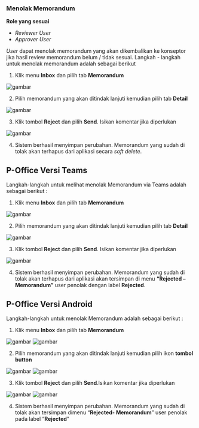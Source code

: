 ### Menolak Memorandum

**Role yang sesuai**

- *Reviewer User*
- *Approver User*

*User* dapat menolak memorandum yang akan dikembalikan ke konseptor jika hasil review memorandum belum / tidak sesuai. Langkah - langkah untuk menolak memorandum adalah sebagai berikut

1. Klik menu **Inbox** dan pilih tab **Memorandum**

![gambar](Memorandum/MM_Web/MM-46.png)

2. Pilih memorandum yang akan ditindak lanjuti kemudian pilih tab **Detail**

![gambar](Memorandum/MM_Web/MM-47.png)

3. Klik tombol **Reject** dan pilih **Send**. Isikan komentar jika diperlukan

![gambar](Memorandum/MM_Web/MM-48.png)

4. Sistem berhasil menyimpan perubahan. Memorandum yang sudah di tolak akan terhapus dari aplikasi secara *soft delete*.

## **P-Office Versi Teams**

Langkah-langkah untuk melihat menolak Memorandum via Teams adalah sebagai berikut :

1. Klik menu **Inbox** dan pilih tab **Memorandum**

![gambar](Memorandum/MM_Teams/MM45.png)

2. Pilih memorandum yang akan ditindak lanjuti kemudian pilih tab **Detail**

![gambar](Memorandum/MM_Teams/MM46.png)

3. Klik tombol **Reject** dan pilih **Send**. Isikan komentar jika diperlukan

![gambar](Memorandum/MM_Teams/MM47.png)

4.	Sistem berhasil menyimpan perubahan. Memorandum yang sudah di tolak akan terhapus dari aplikasi akan tersimpan di menu **“Rejected – Memorandum”** user penolak dengan label **Rejected**.

## **P-Office Versi Android**

Langkah-langkah untuk menolak Memorandum adalah sebagai berikut :

1. Klik menu **Inbox** dan pilih tab **Memorandum**

![gambar](Memorandum/MM_Android/Tolakmemo/A01.jpg) ![gambar](Memorandum/MM_Android/Tolakmemo/A02.jpg)

2. Pilih memorandum yang akan ditindak lanjuti kemudian pilih ikon **tombol button**

![gambar](Memorandum/MM_Android/Tolakmemo/A03.jpg) ![gambar](Memorandum/MM_Android/Tolakmemo/A04.jpg)

3. Klik tombol **Reject** dan pilih **Send**.Isikan komentar jika diperlukan
   
![gambar](Memorandum/MM_Android/Tolakmemo/A05.jpg) ![gambar](Memorandum/MM_Android/Tolakmemo/A06.jpg)

4. Sistem berhasil menyimpan perubahan. Memorandum yang sudah di tolak akan tersimpan dimenu “**Rejected- Memorandum**” user penolak pada label “**Rejected**”
